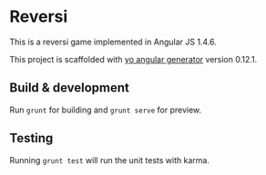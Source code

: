 # Reversi

This is a reversi game implemented in Angular JS 1.4.6.

This project is scaffolded with [yo angular generator](https://github.com/yeoman/generator-angular)
version 0.12.1.

## Build & development

Run `grunt` for building and `grunt serve` for preview.

## Testing

Running `grunt test` will run the unit tests with karma.

